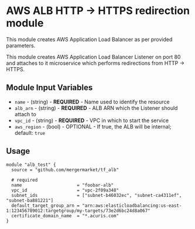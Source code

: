 AWS ALB HTTP -> HTTPS redirection module
======================================

This module creates AWS Application Load Balancer as per provided parameters.

This module creates AWS Application Load Balancer Listener on port 80 and attaches to it microservice which performs redirections from HTTP -> HTTPS.

Module Input Variables
----------------------
- `name` - (string) - **REQUIRED** - Name used to identify the resource
- `alb_arn` - (string) - **REQUIRED** - ALB ARN which the Listener should attach to
- `vpc_id` - (string) - **REQUIRED** - VPC in which to start the service
- `aws_region` - (bool) - OPTIONAL - If true, the ALB will be internal; default: `true`

Usage
-----
```hcl
module "alb_test" {
  source = "github.com/mergermarket/tf_alb"

  # required
  name                     = "foobar-alb"
  vpc_id                   = "vpc-2f09a348"
  subnet_ids               = ["subnet-b46032ec", "subnet-ca4311ef", "subnet-ba881221"]
  default_target_group_arn = "arn:aws:elasticloadbalancing:us-east-1:123456789012:targetgroup/my-targets/73e2d6bc24d8a067"
  certificate_domain_name  = "*.acuris.com"
}
```
